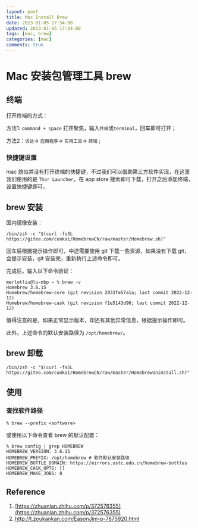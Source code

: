 ```yaml
---
layout: post
title: Mac Install Brew
date: 2023-01-05 17:54:00
updated: 2023-01-05 17:54:00
tags: [mac, brew]
categories: [mac]
comments: true
---
```


# Mac 安装包管理工具 brew

## 终端

打开终端的方式：

方法1: `command + space` 打开聚焦，输入`终端`或`terminal`，回车即可打开；

方法2：`访达`-> `应用程序`-> `实用工具`-> `终端` ;

### 快捷键设置

mac 貌似并没有打开终端的快捷键，不过我们可以借助第三方软件实现，在这里我们使用的是 `Thor Launcher`，在 app store 搜索即可下载，打开之后添加终端，设置快捷键即可。

## brew 安装

国内镜像安装：

```shell
/bin/zsh -c "$(curl -fsSL https://gitee.com/cunkai/HomebrewCN/raw/master/Homebrew.sh)"
```

回车后根据提示操作即可，中途需要使用 git 下载一些资源，如果没有下载 git，会提示安装，git 安装完，重新执行上述命令即可。

完成后，输入以下命令验证：

```shell
merlotliu@lu-mbp ~ % brew -v
Homebrew 3.6.15
Homebrew/homebrew-core (git revision 2933fe57a1a; last commit 2022-12-12)
Homebrew/homebrew-cask (git revision f1e5143d96; last commit 2022-12-12)
```

值得注意的是，如果正常显示版本，却还有其他异常信息，根据提示操作即可。

此外，上述命令的默认安装路径为 `/opt/homebrew/`。

## brew 卸载

```shell
/bin/zsh -c "$(curl -fsSL https://gitee.com/cunkai/HomebrewCN/raw/master/HomebrewUninstall.sh)"
```

## 使用

### 查找软件路径

```shell
% brew --prefix <software>
```

或使用以下命令查看 brew 的默认配置：

```
% brew config | grep HOMEBREW
HOMEBREW_VERSION: 3.6.15
HOMEBREW_PREFIX: /opt/homebrew # 软件默认安装路径
HOMEBREW_BOTTLE_DOMAIN: https://mirrors.ustc.edu.cn/homebrew-bottles
HOMEBREW_CASK_OPTS: []
HOMEBREW_MAKE_JOBS: 8
```

## Reference 

1. [https://zhuanlan.zhihu.com/p/372576355](https://zhuanlan.zhihu.com/p/372576355)
1. http://t.zoukankan.com/EasonJim-p-7875920.html
